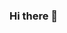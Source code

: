 ### Hi there 👋

<!--
**vikrora14/vikrora14** is a ✨ _special_ ✨ repository because its `README.md` (this file) appears on your GitHub profile.

Here are some ideas to get you started:

🔭 Currently working on
Improving my coding skills in Python and Java
Learning Git and GitHub
Building small projects to practice my skills
🌱 Currently learning
Python
Git and GitHub
Data structures and algorithms
🤝 Looking to collaborate on
Small projects that can help me improve my skills
Projects related to web development, data science or machine learning

⚡ Fun fact
I'm a big fan of video games and I love spending my free time playing them. I also enjoy hiking and exploring the outdoors.
Feel free to connect with me or check out my repositories. I'm always looking for feedback and suggestions to improve my skills and projects.
